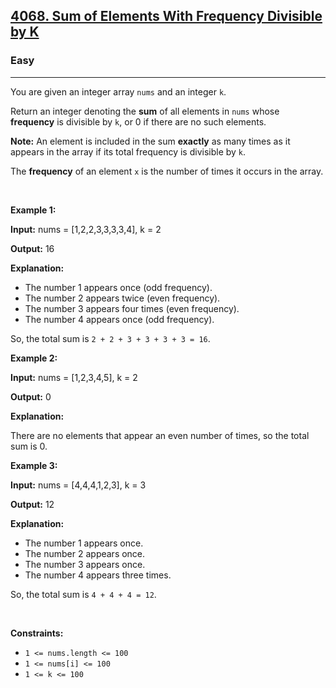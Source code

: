<h2><a href="https://leetcode.com/problems/sum-of-elements-with-frequency-divisible-by-k">4068. Sum of Elements With Frequency Divisible by K</a></h2><h3>Easy</h3><hr><p>You are given an integer array <code>nums</code> and an integer <code>k</code>.</p>

<p>Return an integer denoting the <strong>sum</strong> of all elements in <code>nums</code> whose <strong>frequency</strong> is divisible by <code>k</code>, or 0 if there are no such elements.</p>

<p><strong>Note:</strong> An element is included in the sum <strong>exactly</strong> as many times as it appears in the array if its total frequency is divisible by <code>k</code>.</p>

<p>The <strong>frequency</strong> of an element <code>x</code> is the number of times it occurs in the array.</p>

<p>&nbsp;</p>
<p><strong class="example">Example 1:</strong></p>

<div class="example-block">
<p><strong>Input:</strong> <span class="example-io">nums = [1,2,2,3,3,3,3,4], k = 2</span></p>

<p><strong>Output:</strong> <span class="example-io">16</span></p>

<p><strong>Explanation:</strong></p>

<ul>
	<li>The number 1 appears once (odd frequency).</li>
	<li>The number 2 appears twice (even frequency).</li>
	<li>The number 3 appears four times (even frequency).</li>
	<li>The number 4 appears once (odd frequency).</li>
</ul>

<p>So, the total sum is <code>2 + 2 + 3 + 3 + 3 + 3 = 16</code>.</p>
</div>

<p><strong class="example">Example 2:</strong></p>

<div class="example-block">
<p><strong>Input:</strong> <span class="example-io">nums = [1,2,3,4,5], k = 2</span></p>

<p><strong>Output:</strong> <span class="example-io">0</span></p>

<p><strong>Explanation:</strong></p>

<p>There are no elements that appear an even number of times, so the total sum is 0.</p>
</div>

<p><strong class="example">Example 3:</strong></p>

<div class="example-block">
<p><strong>Input:</strong> <span class="example-io">nums = [4,4,4,1,2,3], k = 3</span></p>

<p><strong>Output:</strong> <span class="example-io">12</span></p>

<p><strong>Explanation:</strong></p>

<ul>
	<li>The number 1 appears once.</li>
	<li>The number 2 appears once.</li>
	<li>The number 3 appears once.</li>
	<li>The number 4 appears three times.</li>
</ul>

<p>So, the total sum is <code>4 + 4 + 4 = 12</code>.</p>
</div>

<p>&nbsp;</p>
<p><strong>Constraints:</strong></p>

<ul>
	<li><code>1 &lt;= nums.length &lt;= 100</code></li>
	<li><code>1 &lt;= nums[i] &lt;= 100</code></li>
	<li><code>1 &lt;= k &lt;= 100</code></li>
</ul>
